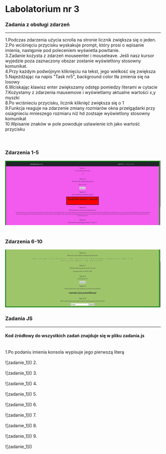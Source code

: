 <h1>Labolatorium nr 3</h1>

<h3>Zadania z obsługi zdarzeń</h3>
<hr>
1.Podczas zdarzenia użycia scrolla na stronie licznik zwiększa się o jeden. <br>
2.Po wciśnięciu przycisku wyskakuje prompt, który prosi o wpisanie imienia, następnie pod poleceniem wyświetla powitanie. <br>
3.Zadanie kożysta z zdarzeń mouseenter i mouseleave. Jeśli nasz kursor wyjedzie poza zaznaczony obszar zostanie wyświetlony stosowny komunikat.<br>
4.Przy każdym podwójnym kliknięciu na tekst, jego wielkość się zwiększa<br>
5.Najeżdżając na napis "Task nr5", background color tła zmienia się na losowy<br>
6.Wciskając klawisz enter zwiększamy odstęp pomiedzy literami w cytacie<br>
7.Kożystamy z zdarzenia mausemove i wyświetlamy aktualne wartości x,y myszki<br>
8.Po wciśnieciu przycisku, licznik kliknięć zwiększa się o 1<br>
9.Funkcja reaguje na zdarzenie zmiany rozmiarów okna przelgądarki przy osiagnieciu mnieszego rozmiaru niż hd zostsaje wyświetlony stosowny komunikat<br>
10.Wpisanie znaków w pole powoduje ustawienie ich jako wartość przycisku<br>
<br>
<br>
<h3>Zdarzenia 1-5</h3>

![screen_obsluga_zdarzen_1](https://github.com/kliszu/projektowanie_serwisow_www_22681/blob/main/Lab3/assets/screenshots/zdarzenia-1-5.png)
<br>
<br>
<h3>Zdarzenia 6-10</h3>

![zdarzenia-6-10](https://github.com/kliszu/projektowanie_serwisow_www_22681/blob/main/Lab3/assets/screenshots/zdarzenia-5-6-10.png)

<h3>Zadania JS</h3>
<hr>
<h4>Kod źródłowy do wszystkich zadań znajduje się w pliku zadania.js</h4>
<br>
1.Po podaniu imienia konsola wypisuje jego pierwszą literą<br>
<br>
![zadanie_1]()
2.<br>
<br>
![zadanie_1]()
3.<br>
<br>
![zadanie_1]()
4.<br>
<br>
![zadanie_1]()
5.<br>
<br>
![zadanie_1]()
6.<br>
<br>
![zadanie_1]()
7.<br>
<br>
![zadanie_1]()
8.<br>
<br>
![zadanie_1]()
9.<br>
<br>
![zadanie_1]()
